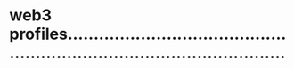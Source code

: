 # web3 profiles...............................................................................................

